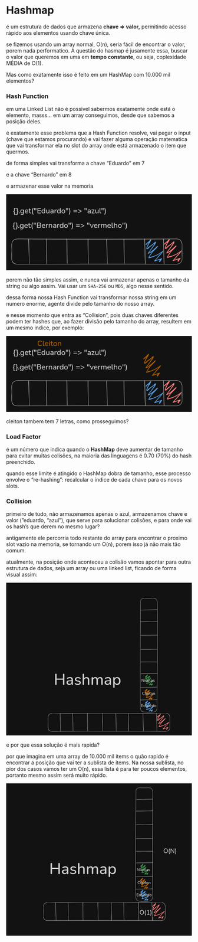 # Hashmap

é um estrutura de dados que armazena **chave ⇒ valor,** permitindo acesso rápido aos elementos usando chave única.

se fizemos usando um array normal, O(n), seria fácil de encontrar o valor, porem nada performatico. A questão do hasmap é jusamente essa, buscar o valor que queremos em uma em **tempo constante**, ou seja, coplexidade MÉDIA de O(1).

Mas como exatamente isso é feito em um HashMap com 10.000 mil elementos?

### Hash Function

em uma Linked List não é possivel sabermos exatamente onde está o elemento, masss… em um array conseguimos, desde que sabemos a posição deles.

é exatamente esse problema que a Hash Function resolve, vai pegar o input (chave que estamos procurando) e vai fazer alguma operação matematica que vai transformar ela no slot do array onde está armazenado o item que quermos.

de forma simples vai transforma a chave “Eduardo” em 7

e a chave “Bernardo” em 8

e armazenar esse valor na memoria

![image.png](./images/image-0.png)

porem não tão simples assim, e nunca vai armazenar apenas o tamanho da string ou algo assim. Vai usar um `SHA-256` ou `MD5`, algo nesse sentido.

dessa forma nossa Hash Function vai transformar nossa string em um numero enorme, agente divide pelo tamanho do nosso array.

e nesse momento que entra as “Collision”, pois duas chaves diferentes podem ter hashes que, ao fazer divisão pelo tamanho do array, resultem em um mesmo indice, por exemplo:

![image.png](./images/image-1.png)

cleiton tambem tem 7 letras, como prosseguimos?

### Load Factor

é um número que indica quando o **HashMap** deve aumentar de tamanho para evitar muitas colisões, na maioria das linguagens é 0.70 (70%) do hash preenchido.

quando esse limite é atingido o HashMap dobra de tamanho, esse processo envolve o “re-hashing”: recalcular o índice de cada chave para os novos slots.

### Collision

primeiro de tudo, não armazenamos apenas o azul, armazenamos chave e valor (”eduardo, “azul”), que serve para solucionar colisões, e para onde vai os hash’s que derem no mesmo lugar?

antigamente ele percorria todo restante do array para encontrar o proximo slot vazio na memoria, se tornando um O(n), porem isso já não mais tão comum.

atualmente, na posição onde aconteceu a colisão vamos apontar para outra estrutura de dados, seja um array ou uma linked list, ficando de forma visual assim:

![image.png](./images/image-2.png)

e por que essa solução é mais rapida?

por que imagina em uma array de 10.000 mil items o quão rapido é encontrar a posição que vai ter a sublista de items. Na nossa sublista, no pior dos casos vamos ter um O(n), essa lista é para ter poucos elementos, portanto mesmo assim será muito rápido.

![image.png](./images/image-3.png)
